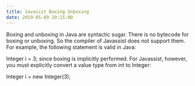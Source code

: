 ```yaml
---
title: Javasist Boxing Unboxing
date: 2019-05-09 20:15:00
---
```


Boxing and unboxing in Java are syntactic sugar. There is no bytecode for boxing or unboxing. So the compiler of Javassist does not support them. For example, the following statement is valid in Java:

Integer i = 3;
since boxing is implicitly performed. For Javassist, however, you must explicitly convert a value type from int to Integer:

Integer i = new Integer(3);